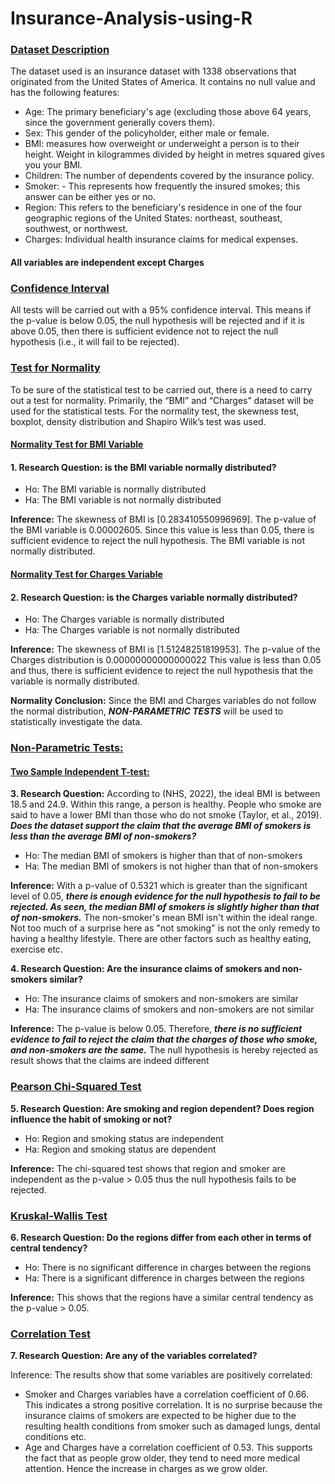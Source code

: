 # Insurance-Analysis-using-R

### <ins>Dataset Description</ins>
The dataset used is an insurance dataset with 1338 observations that originated from the United States of America. It contains no null value and has the following features: 

- Age: The primary beneficiary's age (excluding those above 64 years, since the government generally covers them).
- Sex: This gender of the policyholder, either male or female.
- BMI: measures how overweight or underweight a person is to their height. Weight in kilogrammes divided by height in metres squared gives you your BMI.
- Children: The number of dependents covered by the insurance policy.
- Smoker: - This represents how frequently the insured smokes; this answer can be either yes or no.
- Region: This refers to the beneficiary's residence in one of the four geographic regions of the United States: northeast, southeast, southwest, or northwest.
- Charges: Individual health insurance claims for medical expenses.
#### All variables are independent except Charges

### <ins>Confidence Interval</ins>
All tests will be carried out with a 95% confidence interval. This means if the p-value is below 0.05, the null hypothesis will be rejected and if it is above 0.05, then there is sufficient evidence not to reject the null hypothesis (i.e., it will fail to be rejected).

### <ins>Test for Normality</ins>
To be sure of the statistical test to be carried out, there is a need to carry out a test for normality. Primarily, the “BMI” and “Charges” dataset will be used for the statistical tests. For the normality test, the skewness test, boxplot, density distribution and Shapiro Wilk’s test was used. 

#### <ins>Normality Test for BMI Variable</ins>

#### 1. Research Question: is the BMI variable normally distributed?
- Ho: The BMI variable is normally distributed
- Ha: The BMI variable is not normally distributed

**Inference:** The skewness of BMI is [0.283410550996969]. The p-value of the BMI variable is 0.00002605. Since this value is less than 0.05, there is sufficient evidence to reject the null hypothesis. The BMI variable is not normally distributed.

#### <ins>Normality Test for Charges Variable</ins>
#### 2. Research Question: is the Charges variable normally distributed?
- Ho: The Charges variable is normally distributed
- Ha: The Charges variable is not normally distributed

**Inference:** The skewness of BMI is [1.51248251819953]. The p-value of the Charges distribution is 0.00000000000000022 This value is less than 0.05 and thus, there is sufficient evidence to reject the null hypothesis that the variable is normally distributed.

**Normality Conclusion:** Since the BMI and Charges variables do not follow the normal distribution, ***NON-PARAMETRIC TESTS*** will be used to statistically investigate the data.


### <ins>Non-Parametric Tests:</ins>

#### <ins>Two Sample Independent T-test:</ins>

**3. Research Question:** According to (NHS, 2022), the ideal BMI is between 18.5 and 24.9. Within this range, a person is healthy. People who smoke are said to have a lower BMI than those who do not smoke (Taylor, et al., 2019). ***Does the dataset support the claim that the average BMI of smokers is less than the average BMI of non-smokers?***
- Ho: The median BMI of smokers is higher than that of non-smokers
- Ha: The median BMI of smokers is not higher than that of non-smokers


**Inference:** With a p-value of 0.5321 which is greater than the significant level of 0.05, ***there is enough evidence for the null hypothesis to fail to be rejected. As seen, the median BMI of smokers is slightly higher than that of non-smokers.*** The non-smoker's mean BMI isn't within the ideal range. Not too much of a surprise here as "not smoking" is not the only remedy to having a healthy lifestyle. There are other factors such as healthy eating, exercise etc.



**4. Research Question: Are the insurance claims of smokers and non-smokers similar?**
- Ho: The insurance claims of smokers and non-smokers are similar
- Ha: The insurance claims of smokers and non-smokers are not similar

 

**Inference:** The p-value is below 0.05. Therefore, ***there is no sufficient evidence to fail to reject the claim that the charges of those who smoke, and non-smokers are the same.*** The null hypothesis is hereby rejected as result shows that the claims are indeed different



### <ins>Pearson Chi-Squared Test</ins>

**5.	Research Question: Are smoking and region dependent? Does region influence the habit of smoking or not?**

- Ho: Region and smoking status are independent
- Ha: Region and smoking status are dependent
 
**Inference:** The chi-squared test shows that region and smoker are independent as the p-value > 0.05 thus the null hypothesis fails to be rejected.


### <ins>Kruskal-Wallis Test</ins>

**6.	Research Question: Do the regions differ from each other in terms of central tendency?**

- Ho: There is no significant difference in charges between the regions
- Ha: There is a significant difference in charges between the regions
 
**Inference:** This shows that the regions have a similar central tendency as the p-value > 0.05.



### <ins>Correlation Test</ins>

**7.	Research Question: Are any of the variables correlated?**
 

Inference: The results show that some variables are positively correlated:
-	 Smoker and Charges variables have a correlation coefficient of 0.66. This indicates a strong positive correlation. It is no surprise because the insurance claims of smokers are expected to be higher due to the resulting health conditions from smoker such as damaged lungs, dental conditions etc. 
-	Age and Charges have a correlation coefficient of 0.53. This supports the fact that as people grow older, they tend to need more medical attention. Hence the increase in charges as we grow older.
